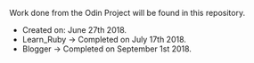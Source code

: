 Work done from the Odin Project will be found in this repository.
- Created on: June 27th 2018.
- Learn_Ruby -> Completed on July 17th 2018.
- Blogger -> Completed on September 1st 2018.
